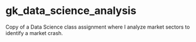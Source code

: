 # gk_data_science_analysis
Copy of a Data Science class assignment where I analyze market sectors to identify a market crash.
